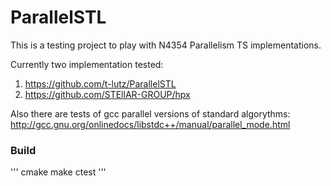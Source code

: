 # ParallelSTL

This is a testing project to play with N4354 Parallelism TS implementations.

Currently two implementation tested:
1. https://github.com/t-lutz/ParallelSTL
2. https://github.com/STEllAR-GROUP/hpx

Also there are tests of gcc parallel versions of standard algorythms:
http://gcc.gnu.org/onlinedocs/libstdc++/manual/parallel_mode.html

### Build
'''
cmake
make
ctest
'''

